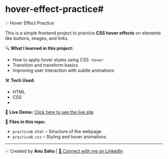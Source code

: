 # hover-effect-practice# 

✨ Hover Effect Practice

This is a simple frontend project to practice **CSS hover effects** on elements like buttons, images, and links.

🔍 **What I learned in this project:**
- How to apply hover styles using CSS `:hover`
- Transition and transform basics
- Improving user interaction with subtle animations

🛠 **Tech Used:**
- HTML
- CSS
- 
🚀 **Live Demo:**
[Click here to see the live site](https://anusa.github.io/hover-effect-practice/)

📂 **Files in this repo:**
- `practice8.html` – Structure of the webpage
- `practice8.css` – Styling and hover animations

---

✅ Created by **Anu Sahu** | [🔗 Connect with me on LinkedIn](https://www.linkedin.com/in/your-profile/)
